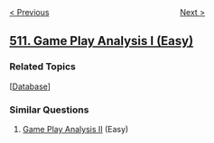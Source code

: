 <!--|This file generated by command(leetcode description); DO NOT EDIT.    |-->
<!--+----------------------------------------------------------------------+-->
<!--|@author    openset <openset.wang@gmail.com>                           |-->
<!--|@link      https://github.com/openset                                 |-->
<!--|@home      https://github.com/openset/leetcode                        |-->
<!--+----------------------------------------------------------------------+-->

[< Previous](../inorder-successor-in-bst-ii "Inorder Successor in BST II")
　　　　　　　　　　　　　　　　
[Next >](../game-play-analysis-ii "Game Play Analysis II")

## [511. Game Play Analysis I (Easy)](https://leetcode.com/problems/game-play-analysis-i "游戏玩法分析 I")



### Related Topics
  [[Database](../../tag/database/README.md)]

### Similar Questions
  1. [Game Play Analysis II](../game-play-analysis-ii) (Easy)
